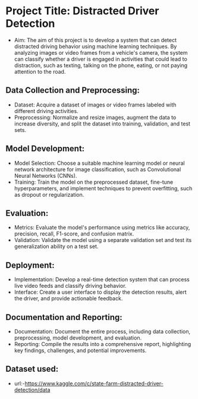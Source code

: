 # Project Title: Distracted Driver Detection

- Aim:
The aim of this project is to develop a system that can detect distracted driving behavior using machine learning techniques. By analyzing images or video frames from a vehicle's camera, the system can classify whether a driver is engaged in activities that could lead to distraction, such as texting, talking on the phone, eating, or not paying attention to the road.

## Data Collection and Preprocessing:
- Dataset: Acquire a dataset of images or video frames labeled with different driving activities.
- Preprocessing: Normalize and resize images, augment the data to increase diversity, and split the dataset into training, validation, and test sets.

## Model Development:
- Model Selection: Choose a suitable machine learning model or neural network architecture for image classification, such as Convolutional Neural Networks (CNNs).
- Training: Train the model on the preprocessed dataset, fine-tune hyperparameters, and implement techniques to prevent overfitting, such as dropout or regularization.

## Evaluation:
- Metrics: Evaluate the model's performance using metrics like accuracy, precision, recall, F1-score, and confusion matrix.
- Validation: Validate the model using a separate validation set and test its generalization ability on a test set.

## Deployment:
- Implementation: Develop a real-time detection system that can process live video feeds and classify driving behavior.
- Interface: Create a user interface to display the detection results, alert the driver, and provide actionable feedback.

## Documentation and Reporting:
- Documentation: Document the entire process, including data collection, preprocessing, model development, and evaluation.
- Reporting: Compile the results into a comprehensive report, highlighting key findings, challenges, and potential improvements.
## Dataset used:
- url:-https://www.kaggle.com/c/state-farm-distracted-driver-detection/data
